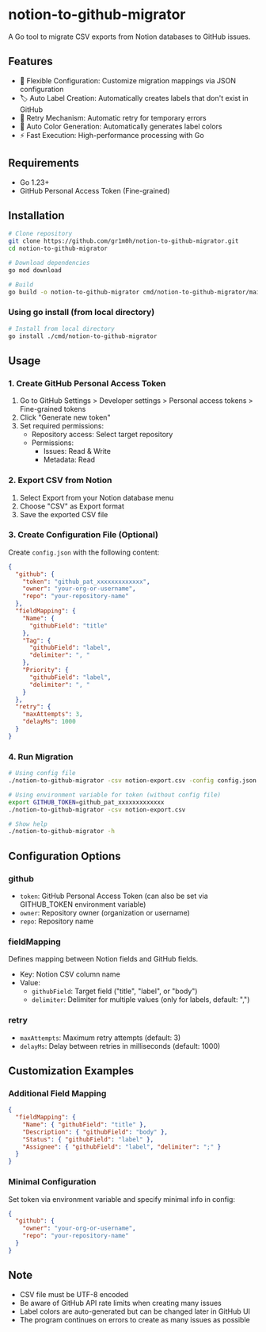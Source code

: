 # notion-to-github-migrator

A Go tool to migrate CSV exports from Notion databases to GitHub issues.

## Features

- 🔧 Flexible Configuration: Customize migration mappings via JSON configuration
- 🏷️ Auto Label Creation: Automatically creates labels that don't exist in GitHub
- 🔄 Retry Mechanism: Automatic retry for temporary errors
- 🎨 Auto Color Generation: Automatically generates label colors
- ⚡ Fast Execution: High-performance processing with Go

## Requirements

- Go 1.23+
- GitHub Personal Access Token (Fine-grained)

## Installation

```bash
# Clone repository
git clone https://github.com/gr1m0h/notion-to-github-migrator.git
cd notion-to-github-migrator

# Download dependencies
go mod download

# Build
go build -o notion-to-github-migrator cmd/notion-to-github-migrator/main.go

```

### Using go install (from local directory)

```bash
# Install from local directory
go install ./cmd/notion-to-github-migrator
```

## Usage

### 1. Create GitHub Personal Access Token

1. Go to GitHub Settings > Developer settings > Personal access tokens > Fine-grained tokens
2. Click "Generate new token"
3. Set required permissions:
   - Repository access: Select target repository
   - Permissions:
     - Issues: Read & Write
     - Metadata: Read

### 2. Export CSV from Notion

1. Select Export from your Notion database menu
2. Choose "CSV" as Export format
3. Save the exported CSV file

### 3. Create Configuration File (Optional)

Create `config.json` with the following content:

```json
{
  "github": {
    "token": "github_pat_xxxxxxxxxxxxx",
    "owner": "your-org-or-username",
    "repo": "your-repository-name"
  },
  "fieldMapping": {
    "Name": {
      "githubField": "title"
    },
    "Tag": {
      "githubField": "label",
      "delimiter": ", "
    },
    "Priority": {
      "githubField": "label",
      "delimiter": ", "
    }
  },
  "retry": {
    "maxAttempts": 3,
    "delayMs": 1000
  }
}
```

### 4. Run Migration

```bash
# Using config file
./notion-to-github-migrator -csv notion-export.csv -config config.json

# Using environment variable for token (without config file)
export GITHUB_TOKEN=github_pat_xxxxxxxxxxxxx
./notion-to-github-migrator -csv notion-export.csv

# Show help
./notion-to-github-migrator -h
```

## Configuration Options

### github

- `token`: GitHub Personal Access Token (can also be set via GITHUB_TOKEN environment variable)
- `owner`: Repository owner (organization or username)
- `repo`: Repository name

### fieldMapping

Defines mapping between Notion fields and GitHub fields.

- Key: Notion CSV column name
- Value:
  - `githubField`: Target field ("title", "label", or "body")
  - `delimiter`: Delimiter for multiple values (only for labels, default: ",")

### retry

- `maxAttempts`: Maximum retry attempts (default: 3)
- `delayMs`: Delay between retries in milliseconds (default: 1000)

## Customization Examples

### Additional Field Mapping

```json
{
  "fieldMapping": {
    "Name": { "githubField": "title" },
    "Description": { "githubField": "body" },
    "Status": { "githubField": "label" },
    "Assignee": { "githubField": "label", "delimiter": ";" }
  }
}
```

### Minimal Configuration

Set token via environment variable and specify minimal info in config:

```json
{
  "github": {
    "owner": "your-org-or-username",
    "repo": "your-repository-name"
  }
}
```

## Note

- CSV file must be UTF-8 encoded
- Be aware of GitHub API rate limits when creating many issues
- Label colors are auto-generated but can be changed later in GitHub UI
- The program continues on errors to create as many issues as possible
